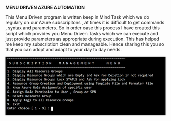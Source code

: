 __MENU DRIVEN AZURE AUTOMATION__

This Menu Driven program is written keep in Mind Task which we do regulary on our Azure subscripitons , at times it is difficult to get commands , syntax and parameters. So in order ease this process I have created this script which provides you Menu Driven Tasks which we can execute and just provide parameters as appropriate during execution. This has helped me keep my subscription clean and manageable. Hence sharing this you so that you can adopt and adapt to your day to day needs. 

![MENU](images/MENU.PNG)
